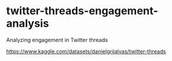 # twitter-threads-engagement-analysis
Analyzing engagement in Twitter threads

https://www.kaggle.com/datasets/danielgrijalvas/twitter-threads
